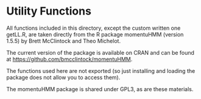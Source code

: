 # Utility Functions

All functions included in this directory, except the custom written one getLL.R, are taken directly from the R package momentuHMM (version 1.5.5) by Brett McClintock and Theo Michelot.

The current version of the package is available on CRAN and can be found at <https://github.com/bmcclintock/momentuHMM>.

The functions used here are not exported (so just installing and loading the package does not allow you to access them).

The momentuHMM package is shared under GPL3, as are these materials.